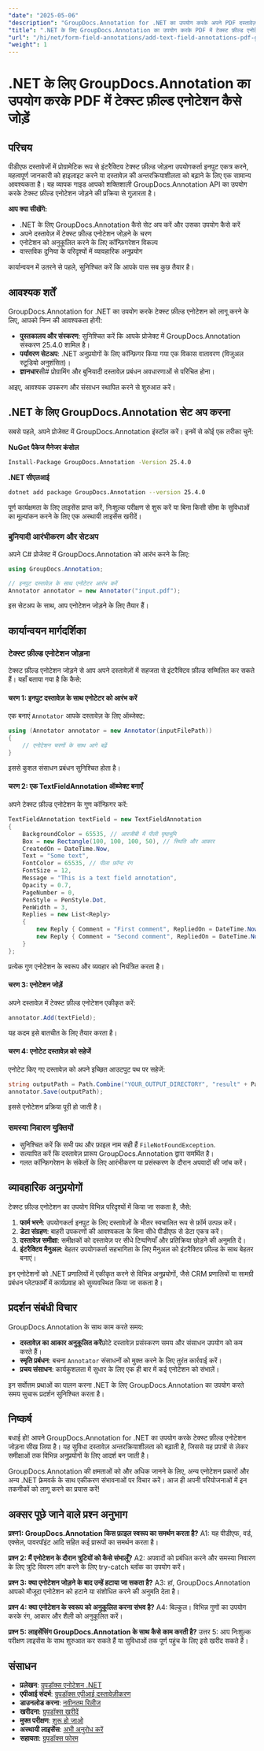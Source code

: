 ```yaml
---
"date": "2025-05-06"
"description": "GroupDocs.Annotation for .NET का उपयोग करके अपने PDF दस्तावेज़ों में इंटरैक्टिव टेक्स्ट फ़ील्ड एनोटेशन जोड़ने का तरीका जानें। दस्तावेज़ की अन्तरक्रियाशीलता बढ़ाने के लिए इस चरण-दर-चरण मार्गदर्शिका का पालन करें।"
"title": ".NET के लिए GroupDocs.Annotation का उपयोग करके PDF में टेक्स्ट फ़ील्ड एनोटेशन कैसे जोड़ें (ट्यूटोरियल)"
"url": "/hi/net/form-field-annotations/add-text-field-annotations-pdf-groupdocs-net/"
"weight": 1
---
```


# .NET के लिए GroupDocs.Annotation का उपयोग करके PDF में टेक्स्ट फ़ील्ड एनोटेशन कैसे जोड़ें

## परिचय

पीडीएफ दस्तावेजों में प्रोग्रामेटिक रूप से इंटरैक्टिव टेक्स्ट फ़ील्ड जोड़ना उपयोगकर्ता इनपुट एकत्र करने, महत्वपूर्ण जानकारी को हाइलाइट करने या दस्तावेज़ की अन्तरक्रियाशीलता को बढ़ाने के लिए एक सामान्य आवश्यकता है। यह व्यापक गाइड आपको शक्तिशाली GroupDocs.Annotation API का उपयोग करके टेक्स्ट फ़ील्ड एनोटेशन जोड़ने की प्रक्रिया से गुज़ारता है।

**आप क्या सीखेंगे:**
- .NET के लिए GroupDocs.Annotation कैसे सेट अप करें और उसका उपयोग कैसे करें
- अपने दस्तावेज़ में टेक्स्ट फ़ील्ड एनोटेशन जोड़ने के चरण
- एनोटेशन को अनुकूलित करने के लिए कॉन्फ़िगरेशन विकल्प
- वास्तविक दुनिया के परिदृश्यों में व्यावहारिक अनुप्रयोग

कार्यान्वयन में उतरने से पहले, सुनिश्चित करें कि आपके पास सब कुछ तैयार है।

## आवश्यक शर्तें

GroupDocs.Annotation for .NET का उपयोग करके टेक्स्ट फ़ील्ड एनोटेशन को लागू करने के लिए, आपको निम्न की आवश्यकता होगी:
- **पुस्तकालय और संस्करण**: सुनिश्चित करें कि आपके प्रोजेक्ट में GroupDocs.Annotation संस्करण 25.4.0 शामिल है।
- **पर्यावरण सेटअप**: .NET अनुप्रयोगों के लिए कॉन्फ़िगर किया गया एक विकास वातावरण (विजुअल स्टूडियो अनुशंसित)।
- **ज्ञानधार**सी# प्रोग्रामिंग और बुनियादी दस्तावेज़ प्रबंधन अवधारणाओं से परिचित होना।

आइए, आवश्यक उपकरण और संसाधन स्थापित करने से शुरुआत करें।

## .NET के लिए GroupDocs.Annotation सेट अप करना

सबसे पहले, अपने प्रोजेक्ट में GroupDocs.Annotation इंस्टॉल करें। इनमें से कोई एक तरीका चुनें:

**NuGet पैकेज मैनेजर कंसोल**
```bash
Install-Package GroupDocs.Annotation -Version 25.4.0
```

**.NET सीएलआई**
```bash
dotnet add package GroupDocs.Annotation --version 25.4.0
```

पूर्ण कार्यक्षमता के लिए लाइसेंस प्राप्त करें, निःशुल्क परीक्षण से शुरू करें या बिना किसी सीमा के सुविधाओं का मूल्यांकन करने के लिए एक अस्थायी लाइसेंस खरीदें।

### बुनियादी आरंभीकरण और सेटअप

अपने C# प्रोजेक्ट में GroupDocs.Annotation को आरंभ करने के लिए:
```csharp
using GroupDocs.Annotation;

// इनपुट दस्तावेज़ के साथ एनोटेटर आरंभ करें
Annotator annotator = new Annotator("input.pdf");
```
इस सेटअप के साथ, आप एनोटेशन जोड़ने के लिए तैयार हैं।

## कार्यान्वयन मार्गदर्शिका

### टेक्स्ट फ़ील्ड एनोटेशन जोड़ना

टेक्स्ट फ़ील्ड एनोटेशन जोड़ने से आप अपने दस्तावेज़ों में सहजता से इंटरैक्टिव फ़ील्ड सम्मिलित कर सकते हैं। यहाँ बताया गया है कि कैसे:

#### चरण 1: इनपुट दस्तावेज़ के साथ एनोटेटर को आरंभ करें
एक बनाएं `Annotator` आपके दस्तावेज़ के लिए ऑब्जेक्ट:
```csharp
using (Annotator annotator = new Annotator(inputFilePath))
{
    // एनोटेशन चरणों के साथ आगे बढ़ें
}
```
इससे कुशल संसाधन प्रबंधन सुनिश्चित होता है।

#### चरण 2: एक TextFieldAnnotation ऑब्जेक्ट बनाएँ
अपने टेक्स्ट फ़ील्ड एनोटेशन के गुण कॉन्फ़िगर करें:
```csharp
TextFieldAnnotation textField = new TextFieldAnnotation
{
    BackgroundColor = 65535, // आरजीबी में पीली पृष्ठभूमि
    Box = new Rectangle(100, 100, 100, 50), // स्थिति और आकार
    CreatedOn = DateTime.Now,
    Text = "Some text",
    FontColor = 65535, // पीला फ़ॉन्ट रंग
    FontSize = 12,
    Message = "This is a text field annotation",
    Opacity = 0.7,
    PageNumber = 0,
    PenStyle = PenStyle.Dot,
    PenWidth = 3,
    Replies = new List<Reply>
    {
        new Reply { Comment = "First comment", RepliedOn = DateTime.Now },
        new Reply { Comment = "Second comment", RepliedOn = DateTime.Now }
    }
};
```
प्रत्येक गुण एनोटेशन के स्वरूप और व्यवहार को नियंत्रित करता है।

#### चरण 3: एनोटेशन जोड़ें
अपने दस्तावेज़ में टेक्स्ट फ़ील्ड एनोटेशन एकीकृत करें:
```csharp
annotator.Add(textField);
```
यह कदम इसे बातचीत के लिए तैयार करता है।

#### चरण 4: एनोटेट दस्तावेज़ को सहेजें
एनोटेट किए गए दस्तावेज़ को अपने इच्छित आउटपुट पथ पर सहेजें:
```csharp
string outputPath = Path.Combine("YOUR_OUTPUT_DIRECTORY", "result" + Path.GetExtension(inputFilePath));
annotator.Save(outputPath);
```
इससे एनोटेशन प्रक्रिया पूरी हो जाती है।

### समस्या निवारण युक्तियों
- सुनिश्चित करें कि सभी पथ और फ़ाइल नाम सही हैं `FileNotFoundException`.
- सत्यापित करें कि दस्तावेज़ प्रारूप GroupDocs.Annotation द्वारा समर्थित है।
- गलत कॉन्फ़िगरेशन के संकेतों के लिए आरंभीकरण या प्रसंस्करण के दौरान अपवादों की जांच करें।

## व्यावहारिक अनुप्रयोगों

टेक्स्ट फ़ील्ड एनोटेशन का उपयोग विभिन्न परिदृश्यों में किया जा सकता है, जैसे:
1. **फार्म भरने**: उपयोगकर्ता इनपुट के लिए दस्तावेज़ों के भीतर स्वचालित रूप से फ़ॉर्म उत्पन्न करें।
2. **डेटा संग्रहण**: बाहरी उपकरणों की आवश्यकता के बिना सीधे पीडीएफ से डेटा एकत्र करें।
3. **दस्तावेज़ समीक्षा**: समीक्षकों को दस्तावेज़ पर सीधे टिप्पणियाँ और प्रतिक्रिया छोड़ने की अनुमति दें।
4. **इंटरैक्टिव मैनुअल**: बेहतर उपयोगकर्ता सहभागिता के लिए मैनुअल को इंटरैक्टिव फ़ील्ड के साथ बेहतर बनाएं।

इन एनोटेशनों को .NET प्रणालियों में एकीकृत करने से विभिन्न अनुप्रयोगों, जैसे CRM प्रणालियों या सामग्री प्रबंधन प्लेटफार्मों में कार्यप्रवाह को सुव्यवस्थित किया जा सकता है।

## प्रदर्शन संबंधी विचार

GroupDocs.Annotation के साथ काम करते समय:
- **दस्तावेज़ का आकार अनुकूलित करें**छोटे दस्तावेज़ प्रसंस्करण समय और संसाधन उपयोग को कम करते हैं।
- **स्मृति प्रबंधन**: बचना `Annotator` संसाधनों को मुक्त करने के लिए तुरंत कार्रवाई करें।
- **प्रचय संसाधन**: कार्यकुशलता में सुधार के लिए एक ही बार में कई एनोटेशन को संभालें।

इन सर्वोत्तम प्रथाओं का पालन करना .NET के लिए GroupDocs.Annotation का उपयोग करते समय सुचारू प्रदर्शन सुनिश्चित करता है।

## निष्कर्ष

बधाई हो! आपने GroupDocs.Annotation for .NET का उपयोग करके टेक्स्ट फ़ील्ड एनोटेशन जोड़ना सीख लिया है। यह सुविधा दस्तावेज़ अन्तरक्रियाशीलता को बढ़ाती है, जिससे यह प्रपत्रों से लेकर समीक्षाओं तक विभिन्न अनुप्रयोगों के लिए आदर्श बन जाती है।

GroupDocs.Annotation की क्षमताओं को और अधिक जानने के लिए, अन्य एनोटेशन प्रकारों और अन्य .NET फ़्रेमवर्क के साथ एकीकरण संभावनाओं पर विचार करें। आज ही अपनी परियोजनाओं में इन तकनीकों को लागू करने का प्रयास करें!

## अक्सर पूछे जाने वाले प्रश्न अनुभाग

**प्रश्न1: GroupDocs.Annotation किस फ़ाइल स्वरूप का समर्थन करता है?**
A1: यह पीडीएफ, वर्ड, एक्सेल, पावरपॉइंट आदि सहित कई प्रारूपों का समर्थन करता है।

**प्रश्न 2: मैं एनोटेशन के दौरान त्रुटियों को कैसे संभालूँ?**
A2: अपवादों को प्रबंधित करने और समस्या निवारण के लिए त्रुटि विवरण लॉग करने के लिए try-catch ब्लॉक का उपयोग करें।

**प्रश्न 3: क्या एनोटेशन जोड़ने के बाद उन्हें हटाया जा सकता है?**
A3: हां, GroupDocs.Annotation आपको मौजूदा एनोटेशन को हटाने या संशोधित करने की अनुमति देता है।

**प्रश्न 4: क्या एनोटेशन के स्वरूप को अनुकूलित करना संभव है?**
A4: बिल्कुल। विभिन्न गुणों का उपयोग करके रंग, आकार और शैली को अनुकूलित करें।

**प्रश्न 5: लाइसेंसिंग GroupDocs.Annotation के साथ कैसे काम करती है?**
उत्तर 5: आप निःशुल्क परीक्षण लाइसेंस के साथ शुरुआत कर सकते हैं या सुविधाओं तक पूर्ण पहुंच के लिए इसे खरीद सकते हैं।

## संसाधन
- **प्रलेखन**: [ग्रुपडॉक्स एनोटेशन .NET](https://docs.groupdocs.com/annotation/net/)
- **एपीआई संदर्भ**: [ग्रुपडॉक्स एपीआई दस्तावेज़ीकरण](https://reference.groupdocs.com/annotation/net/)
- **डाउनलोड करना**: [नवीनतम रिलीज](https://releases.groupdocs.com/annotation/net/)
- **खरीदना**: [ग्रुपडॉक्स खरीदें](https://purchase.groupdocs.com/buy)
- **मुफ्त परीक्षण**: [शुरू हो जाओ](https://releases.groupdocs.com/annotation/net/)
- **अस्थायी लाइसेंस**: [अभी अनुरोध करें](https://purchase.groupdocs.com/temporary-license/)
- **सहायता**: [ग्रुपडॉक्स फोरम](https://forum.groupdocs.com/c/annotation/)